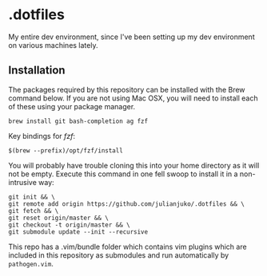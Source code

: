# .dotfiles
My entire dev environment, since I've been setting up my dev environment on various machines lately.

## Installation

The packages required by this repository can be installed with the Brew command below. If you are not using Mac OSX, you will need to install each of these using your package manager.
```
brew install git bash-completion ag fzf
```

Key bindings for *fzf*:
```
$(brew --prefix)/opt/fzf/install
```

You will probably have trouble cloning this into your home directory as it will not be empty. Execute this command in one fell swoop to install it in a non-intrusive way:
```
git init && \
git remote add origin https://github.com/julianjuko/.dotfiles && \
git fetch && \
git reset origin/master && \ 
git checkout -t origin/master && \
git submodule update --init --recursive
```

This repo has a .vim/bundle folder which contains vim plugins which are included in this repository as submodules and run automatically by `pathogen.vim`.
